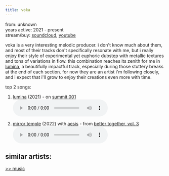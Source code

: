 ```yaml
---
title: voka
---
```

<meta name="robots" content="noindex, nofollow, noarchive">

from: unknown<br>
years active: 2021 - present<br>
stream/buy: [soundcloud](https://soundcloud.com/vokafanclub), [youtube](https://www.youtube.com/channel/UCGuaaKQrS-3Ue3sDI2eVCOQ)<br>

voka is a very interesting melodic producer. i don't know much about them, and most of their tracks don't specifically resonate with me, but i really enjoy their style of experimental yet euphoric dubstep with metallic textures and tons of variations in flow. this combination reaches its zenith for me in [lumina](https://open.spotify.com/album/59zxQQkDfglCrQTKre3Dy4?highlight=spotify:track:1fY6eXxVDiAkpQCWhZRny8), a beautifully impactful track, especially during those stuttery breaks at the end of each section. for now they are an artist i'm following closely, and i expect that i'll grow to enjoy their creations even more with time.

top 2 songs:

1. [lumina](https://open.spotify.com/album/59zxQQkDfglCrQTKre3Dy4?highlight=spotify:track:1fY6eXxVDiAkpQCWhZRny8) (2021) - on [summit 001](https://open.spotify.com/album/59zxQQkDfglCrQTKre3Dy4?highlight=spotify:track:1fY6eXxVDiAkpQCWhZRny8) <br>
<audio controls src="/images/music/voka_lumina.mp3"></audio>

2. [mirror temple](https://soundcloud.com/wearesilkenwood/aesis-voka-mirror-temple) (2022) with [aesis](/music/aesis) - from [better together, vol. 3](https://soundcloud.com/wearesilkenwood/sets/btv3)<br>
<audio controls src="/images/music/aesis_mirrortemple.mp3"></audio>

similar artists:
- 

<a href="/media/music">&gt;&gt; music</a>